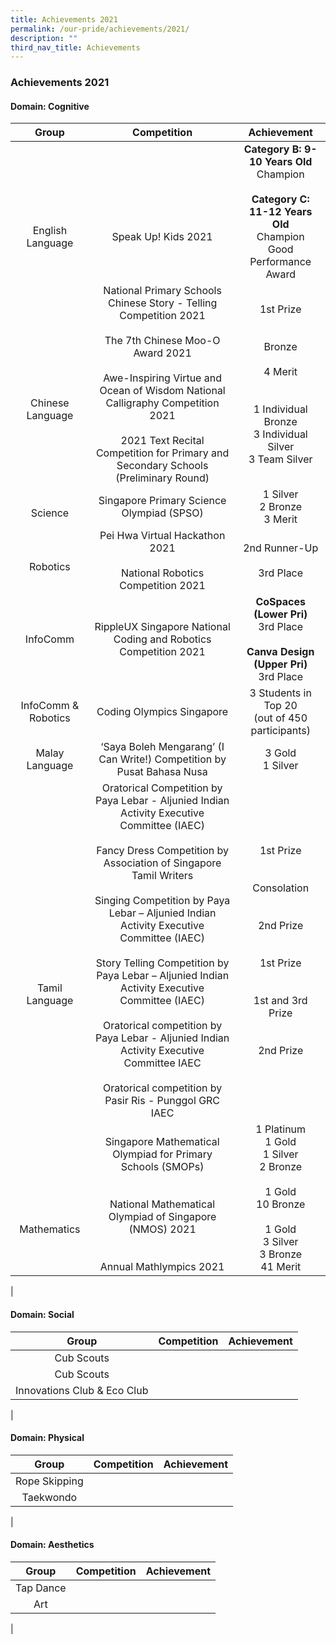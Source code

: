 ```yaml
---
title: Achievements 2021
permalink: /our-pride/achievements/2021/
description: ""
third_nav_title: Achievements
---
```

### **Achievements 2021**
#### **Domain: Cognitive**

| Group | Competition | Achievement |
|:---:|:---:|:---:|
| <br><br><br><br>English Language | <br><br><br><br>Speak Up! Kids 2021 | **Category B: 9-10 Years Old**<br>Champion<br><br>**Category C: 11-12 Years Old**<br>Champion<br>Good Performance Award |
| <br><br><br><br>Chinese Language | National Primary Schools Chinese Story - Telling Competition 2021 <br><br> The 7th Chinese Moo-O Award 2021<br><br> Awe-Inspiring Virtue and Ocean of Wisdom National Calligraphy Competition 2021	<br><br> 2021 Text Recital Competition for Primary and Secondary Schools (Preliminary Round) | 1st Prize<br><br><br>Bronze<br><br>4 Merit <br><br><br>1 Individual Bronze<br>3 Individual Silver<br>3 Team Silver | 
| <br>Science | Singapore Primary Science Olympiad (SPSO) | 1 Silver<br>2 Bronze<br>3 Merit | 
| <br>Robotics | Pei Hwa Virtual Hackathon 2021<br><br>National Robotics Competition 2021 | 2nd Runner-Up<br><br>3rd Place | 
| InfoComm | RippleUX Singapore National Coding and Robotics Competition 2021 | **CoSpaces (Lower Pri)**<br>3rd Place<br><br>**Canva Design (Upper Pri)**<br>3rd Place | 
| InfoComm & Robotics | Coding Olympics Singapore | 3 Students in Top 20<br>(out of 450 participants) | 
| Malay Language | ‘Saya Boleh Mengarang’ (I Can Write!) Competition by Pusat Bahasa Nusa | 3 Gold<br>1 Silver | 
| <br><br><br><br><br><br><br>Tamil Language | Oratorical Competition by Paya Lebar - Aljunied Indian Activity Executive Committee (IAEC)<br><br>Fancy Dress Competition by Association of Singapore Tamil Writers<br><br>Singing Competition by Paya Lebar – Aljunied Indian Activity Executive Committee (IAEC)<br><br>Story Telling Competition by Paya Lebar – Aljunied Indian Activity Executive Committee (IAEC) <br><br>Oratorical competition by Paya Lebar - Aljunied Indian Activity Executive Committee IAEC<br><br>Oratorical competition by Pasir Ris - Punggol GRC IAEC | 1st Prize<br><br><br>Consolation<br><br><br>2nd Prize<br><br><br>1st Prize<br><br><br>1st and 3rd Prize<br><br><br>2nd Prize | 
| <br><br><br><br><br>Mathematics | <br>Singapore Mathematical Olympiad for Primary Schools (SMOPs)	<br><br><br>National Mathematical Olympiad of Singapore (NMOS) 2021	<br><br><br>Annual Mathlympics 2021 | 1 Platinum<br>1 Gold<br>1 Silver<br>2 Bronze<br><br>1 Gold<br>10 Bronze<br><br>1 Gold<br>3 Silver<br>3 Bronze<br>41 Merit | 
|

#### **Domain: Social**

| Group | Competition | Achievement |
|:---:|:---:|:---:|
| Cub Scouts |  |  | 
| Cub Scouts |  |  | 
| Innovations Club & Eco Club |  |  | 
|

#### **Domain: Physical**

| Group | Competition | Achievement |
|:---:|:---:|:---:|
| Rope Skipping |  |  | 
| Taekwondo |  |  | 
|

#### **Domain: Aesthetics**

| Group | Competition | Achievement |
|:---:|:---:|:---:|
| Tap Dance |  |  |
| Art |  |  | 
|